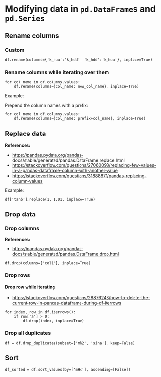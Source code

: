 # Modifying data in `pd.DataFrame`s and `pd.Series`


## Rename columns

### Custom

~~~~
df.rename(columns={'k_huu':'k_hdd', 'k_hdd':'k_huu'}, inplace=True)
~~~~

### Rename columns while iterating over them


~~~~
for col_name in df.columns.values:
    df.rename(columns={col_name: new_col_name}, inplace=True)
~~~~


Example:

Prepend the column names with a prefix:

~~~~
for col_name in df.columns.values:
    df.rename(columns={col_name: prefix+col_name}, inplace=True)
~~~~

## Replace data

**References:**
- https://pandas.pydata.org/pandas-docs/stable/generated/pandas.DataFrame.replace.html
- https://stackoverflow.com/questions/27060098/replacing-few-values-in-a-pandas-dataframe-column-with-another-value
- https://stackoverflow.com/questions/31888871/pandas-replacing-column-values


Example:

~~~~
df['tanb'].replace(1, 1.01, inplace=True)
~~~~

## Drop data

### Drop columns

**References:**
- https://pandas.pydata.org/pandas-docs/stable/generated/pandas.DataFrame.drop.html

~~~~
df.drop(columns=['col1'], inplace=True)
~~~~


### Drop rows


#### Drop row while iterating

- https://stackoverflow.com/questions/28876243/how-to-delete-the-current-row-in-pandas-dataframe-during-df-iterrows

~~~~
for index, row in df.iterrows():
    if row['a'] > 0:
        df.drop(index, inplace=True)
~~~~

### Drop all duplicates

~~~~
df = df.drop_duplicates(subset=['mh2', 'sina'], keep=False)
~~~~


## Sort

~~~~
df_sorted = df.sort_values(by=['mHc'], ascending=[False])
~~~~
